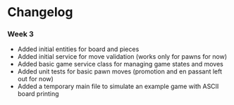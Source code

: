 # Changelog
### Week 3
- Added initial entities for board and pieces
- Added initial service for move validation (works only for pawns for now)
- Added basic game service class for managing game states and moves
- Added unit tests for basic pawn moves (promotion and en passant left out for now)
- Added a temporary main file to simulate an example game with ASCII board printing